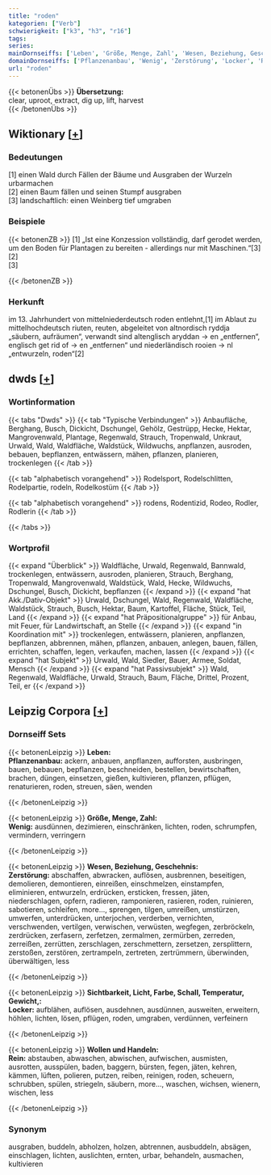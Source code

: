 ```yaml
---
title: "roden"
kategorien: ["Verb"]
schwierigkeit: ["k3", "h3", "r16"]
tags:
series:
mainDornseiffs: ['Leben', 'Größe, Menge, Zahl', 'Wesen, Beziehung, Geschehnis', 'Sichtbarkeit, Licht, Farbe, Schall, Temperatur, Gewicht,', 'Wollen und Handeln']
domainDornseiffs: ['Pflanzenanbau', 'Wenig', 'Zerstörung', 'Locker', 'Rein']
url: "roden"
---
```


{{< betonenÜbs >}}
**Übersetzung:**  
clear, uproot, extract, dig up, lift, harvest  
{{< /betonenÜbs >}}

## Wiktionary [[+](https://de.wiktionary.org/wiki/roden)]

### Bedeutungen
[1] einen Wald durch Fällen der Bäume und Ausgraben der Wurzeln urbarmachen  
[2] einen Baum fällen und seinen Stumpf ausgraben  
[3] landschaftlich: einen Weinberg tief umgraben  

### Beispiele
{{< betonenZB >}}
[1] „Ist eine Konzession vollständig, darf gerodet werden, um den Boden für Plantagen zu bereiten - allerdings nur mit Maschinen.“[3]  
[2]  
[3]  

{{< /betonenZB >}}
### Herkunft
im 13. Jahrhundert von mittelniederdeutsch roden entlehnt,[1] im Ablaut zu mittelhochdeutsch riuten, reuten, abgeleitet von altnordisch ryddja „säubern, aufräumen“, verwandt sind altenglisch aryddan → en „entfernen“, englisch get rid of → en „entfernen“ und niederländisch rooien → nl „entwurzeln, roden“[2]  



## dwds [[+](https://www.dwds.de/wb/roden)]

### Wortinformation
{{< tabs "Dwds" >}}
{{< tab "Typische Verbindungen" >}}
Anbaufläche, Berghang, Busch, Dickicht, Dschungel, Gehölz, Gestrüpp, Hecke, Hektar, Mangrovenwald, Plantage, Regenwald, Strauch, Tropenwald, Unkraut, Urwald, Wald, Waldfläche, Waldstück, Wildwuchs, anpflanzen, ausroden, bebauen, bepflanzen, entwässern, mähen, pflanzen, planieren, trockenlegen
{{< /tab >}}

{{< tab "alphabetisch vorangehend" >}}
Rodelsport, Rodelschlitten, Rodelpartie, rodeln, Rodelkostüm
{{< /tab >}}

{{< tab "alphabetisch vorangehend" >}}
rodens, Rodentizid, Rodeo, Rodler, Rodlerin
{{< /tab >}}

{{< /tabs >}}

### Wortprofil
{{< expand "Überblick" >}} Waldfläche, Urwald, Regenwald, Bannwald, trockenlegen, entwässern, ausroden, planieren, Strauch, Berghang, Tropenwald, Mangrovenwald, Waldstück, Wald, Hecke, Wildwuchs, Dschungel, Busch, Dickicht, bepflanzen {{< /expand >}}
{{< expand "hat Akk./Dativ-Objekt" >}} Urwald, Dschungel, Wald, Regenwald, Waldfläche, Waldstück, Strauch, Busch, Hektar, Baum, Kartoffel, Fläche, Stück, Teil, Land {{< /expand >}}
{{< expand "hat Präpositionalgruppe" >}} für Anbau, mit Feuer, für Landwirtschaft, an Stelle {{< /expand >}}
{{< expand "in Koordination mit" >}} trockenlegen, entwässern, planieren, anpflanzen, bepflanzen, abbrennen, mähen, pflanzen, anbauen, anlegen, bauen, fällen, errichten, schaffen, legen, verkaufen, machen, lassen {{< /expand >}}
{{< expand "hat Subjekt" >}} Urwald, Wald, Siedler, Bauer, Armee, Soldat, Mensch {{< /expand >}}
{{< expand "hat Passivsubjekt" >}} Wald, Regenwald, Waldfläche, Urwald, Strauch, Baum, Fläche, Drittel, Prozent, Teil, er {{< /expand >}}

## Leipzig Corpora [[+](https://corpora.uni-leipzig.de/en/res?word=roden&corpusId=deu_newscrawl-public_2018)]

### Dornseiff Sets
{{< betonenLeipzig >}}
**Leben:**  
**Pflanzenanbau:** ackern, anbauen, anpflanzen, aufforsten, ausbringen, bauen, bebauen, bepflanzen, beschneiden, bestellen, bewirtschaften, brachen, düngen, einsetzen, gießen, kultivieren, pflanzen, pflügen, renaturieren, roden, streuen, säen, wenden  

{{< /betonenLeipzig >}}


{{< betonenLeipzig >}}
**Größe, Menge, Zahl:**  
**Wenig:** ausdünnen, dezimieren, einschränken, lichten, roden, schrumpfen, vermindern, verringern  

{{< /betonenLeipzig >}}


{{< betonenLeipzig >}}
**Wesen, Beziehung, Geschehnis:**  
**Zerstörung:** abschaffen, abwracken, auflösen, ausbrennen, beseitigen, demolieren, demontieren, einreißen, einschmelzen, einstampfen, eliminieren, entwurzeln, erdrücken, ersticken, fressen, jäten, niederschlagen, opfern, radieren, ramponieren, rasieren, roden, ruinieren, sabotieren, schleifen, more..., sprengen, tilgen, umreißen, umstürzen, umwerfen, unterdrücken, unterjochen, verderben, vernichten, verschwenden, vertilgen, verwischen, verwüsten, wegfegen, zerbröckeln, zerdrücken, zerfasern, zerfetzen, zermalmen, zermürben, zerreden, zerreißen, zerrütten, zerschlagen, zerschmettern, zersetzen, zersplittern, zerstoßen, zerstören, zertrampeln, zertreten, zertrümmern, überwinden, überwältigen, less  

{{< /betonenLeipzig >}}


{{< betonenLeipzig >}}
**Sichtbarkeit, Licht, Farbe, Schall, Temperatur, Gewicht,:**  
**Locker:** aufblähen, auflösen, ausdehnen, ausdünnen, ausweiten, erweitern, höhlen, lichten, lösen, pflügen, roden, umgraben, verdünnen, verfeinern  

{{< /betonenLeipzig >}}


{{< betonenLeipzig >}}
**Wollen und Handeln:**  
**Rein:** abstauben, abwaschen, abwischen, aufwischen, ausmisten, ausrotten, ausspülen, baden, baggern, bürsten, fegen, jäten, kehren, kämmen, lüften, polieren, putzen, reiben, reinigen, roden, scheuern, schrubben, spülen, striegeln, säubern, more..., waschen, wichsen, wienern, wischen, less  

{{< /betonenLeipzig >}}

### Synonym
ausgraben, buddeln, abholzen, holzen, abtrennen, ausbuddeln, absägen, einschlagen, lichten, auslichten, ernten, urbar, behandeln, ausmachen, kultivieren

